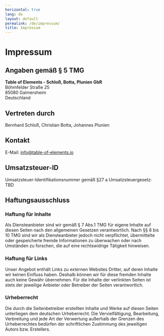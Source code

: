 ```yaml
---
horizontal: true
lang: de
layout: default
permalink: /de/impressum/
title: Impressum
---
```


# Impressum

## Angaben gemäß § 5 TMG

**Table of Elements - Schloß, Botta, Plunien GbR**\
Böhmfelder Straße 25\
85080 Gaimersheim\
Deutschland

## Vertreten durch
Bernhard Schloß, Christian Botta, Johannes Plunien

## Kontakt
E-Mail: info@table-of-elements.io

## Umsatzsteuer-ID
Umsatzsteuer-Identifikationsnummer gemäß §27 a Umsatzsteuergesetz: TBD

## Haftungsausschluss

### Haftung für Inhalte
Als Diensteanbieter sind wir gemäß § 7 Abs.1 TMG für eigene Inhalte auf diesen Seiten nach den allgemeinen Gesetzen verantwortlich. Nach §§ 8 bis 10 TMG sind wir als Diensteanbieter jedoch nicht verpflichtet, übermittelte oder gespeicherte fremde Informationen zu überwachen oder nach Umständen zu forschen, die auf eine rechtswidrige Tätigkeit hinweisen.

### Haftung für Links
Unser Angebot enthält Links zu externen Websites Dritter, auf deren Inhalte wir keinen Einfluss haben. Deshalb können wir für diese fremden Inhalte auch keine Gewähr übernehmen. Für die Inhalte der verlinkten Seiten ist stets der jeweilige Anbieter oder Betreiber der Seiten verantwortlich.

### Urheberrecht
Die durch die Seitenbetreiber erstellten Inhalte und Werke auf diesen Seiten unterliegen dem deutschen Urheberrecht. Die Vervielfältigung, Bearbeitung, Verbreitung und jede Art der Verwertung außerhalb der Grenzen des Urheberrechtes bedürfen der schriftlichen Zustimmung des jeweiligen Autors bzw. Erstellers.
